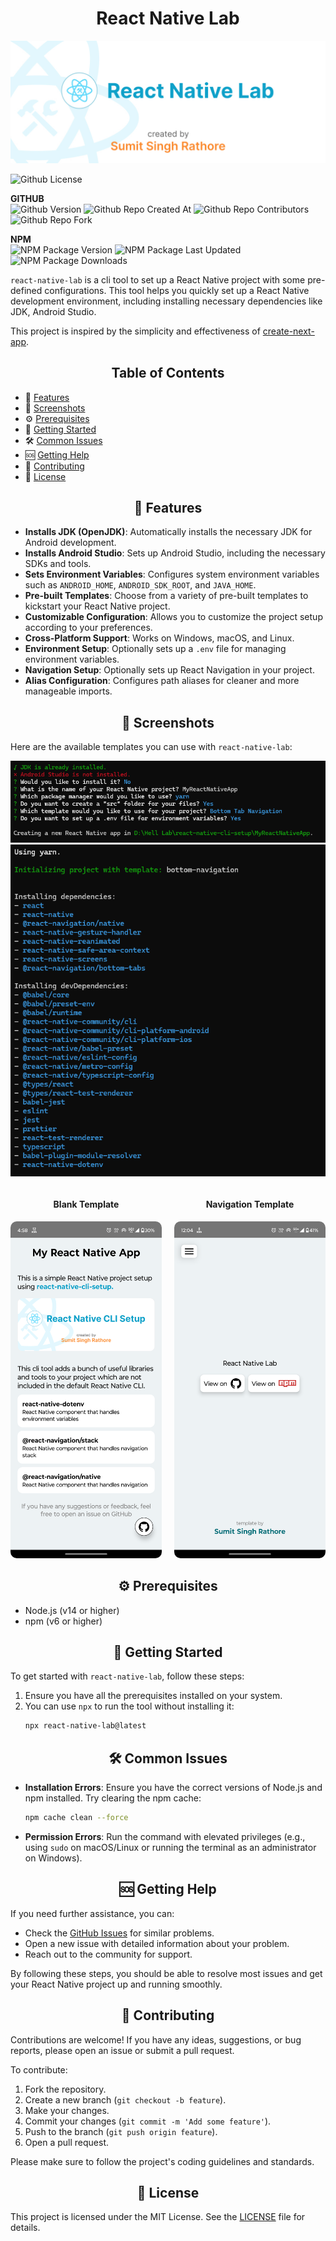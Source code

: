 <h1 style="text-align: center;">React Native Lab</h1>

![Github License](./images/banner.jpg)

![Github License](https://img.shields.io/github/license/developer-sumit/react-native-lab)

**GITHUB** \
![Github Version](https://img.shields.io/github/package-json/v/developer-sumit/react-native-lab)
![Github Repo Created At](https://img.shields.io/github/created-at/developer-sumit/react-native-lab)
![Github Repo Contributors](https://img.shields.io/github/contributors/developer-sumit/react-native-lab)
![Github Repo Fork](https://img.shields.io/github/forks/developer-sumit/react-native-lab)

**NPM** \
![NPM Package Version](https://img.shields.io/npm/v/react-native-lab)
![NPM Package Last Updated](https://img.shields.io/npm/last-update/react-native-lab)
![NPM Package Downloads](https://img.shields.io/npm/d18m/react-native-lab)

`react-native-lab` is a cli tool to set up a React Native project with some pre-defined configurations. This tool helps you quickly set up a React Native development environment, including installing necessary dependencies like JDK, Android Studio.

This project is inspired by the simplicity and effectiveness of [create-next-app](https://github.com/vercel/next.js/tree/canary/packages/create-next-app).

<h2 style="text-align: center;">Table of Contents</h2>

- 🚀 [Features](#features)
- 📸 [Screenshots](#screenshots)
- ⚙️ [Prerequisites](#prerequisites)
- 🏁 [Getting Started](#getting-started)
- 🛠️ [Common Issues](#common-issues)
- 🆘 [Getting Help](#getting-help)
- 🤝 [Contributing](#contributing)
- 📜 [License](#license)

<h2 id="features" style="text-align: center;">🚀 Features</h2>

- **Installs JDK (OpenJDK)**: Automatically installs the necessary JDK for Android development.
- **Installs Android Studio**: Sets up Android Studio, including the necessary SDKs and tools.
- **Sets Environment Variables**: Configures system environment variables such as `ANDROID_HOME`, `ANDROID_SDK_ROOT`, and `JAVA_HOME`.
- **Pre-built Templates**: Choose from a variety of pre-built templates to kickstart your React Native project.
- **Customizable Configuration**: Allows you to customize the project setup according to your preferences.
- **Cross-Platform Support**: Works on Windows, macOS, and Linux.
- **Environment Setup**: Optionally sets up a `.env` file for managing environment variables.
- **Navigation Setup**: Optionally sets up React Navigation in your project.
- **Alias Configuration**: Configures path aliases for cleaner and more manageable imports.

<h2 id="screenshots" style="text-align: center;">📸 Screenshots</h2>

Here are the available templates you can use with `react-native-lab`:

![Setup](./images/setup-1.png)
![Setup](./images/setup-2.png)

<div style="display: flex; gap: 20px;">
  <div style="text-align: center;">
    <h4>Blank Template</h4>
    <img src="./images/blank-template.png" alt="Blank Template" style="width: 300px; border-radius: 10px;">
  </div>
  <div style="text-align: center;">
    <h4>Navigation Template</h4>
    <img src="./images/navigation-template.png" alt="Navigation Template" style="width: 300px; border-radius: 10px;">
  </div>
</div>

<h2 id="prerequisites" style="text-align: center;">⚙️ Prerequisites</h2>

- Node.js (v14 or higher)
- npm (v6 or higher)

<h2 id="getting-started" style="text-align: center;">🏁 Getting Started</h2>

To get started with `react-native-lab`, follow these steps:

1. Ensure you have all the prerequisites installed on your system.
2. You can use `npx` to run the tool without installing it:
   ```sh
   npx react-native-lab@latest
   ```

<h2 id="common-issues" style="text-align: center;">🛠️ Common Issues</h2>

- **Installation Errors**: Ensure you have the correct versions of Node.js and npm installed. Try clearing the npm cache:
  ```sh
  npm cache clean --force
  ```
- **Permission Errors**: Run the command with elevated privileges (e.g., using `sudo` on macOS/Linux or running the terminal as an administrator on Windows).

<h2 id="getting-help" style="text-align: center;">🆘 Getting Help</h2>

If you need further assistance, you can:

- Check the [GitHub Issues](https://github.com/developer-sumit/react-native-lab/issues) for similar problems.
- Open a new issue with detailed information about your problem.
- Reach out to the community for support.

By following these steps, you should be able to resolve most issues and get your React Native project up and running smoothly.

<h2 id="contributing" style="text-align: center;">🤝 Contributing</h2>

Contributions are welcome! If you have any ideas, suggestions, or bug reports, please open an issue or submit a pull request.

To contribute:

1. Fork the repository.
2. Create a new branch (`git checkout -b feature`).
3. Make your changes.
4. Commit your changes (`git commit -m 'Add some feature'`).
5. Push to the branch (`git push origin feature`).
6. Open a pull request.

Please make sure to follow the project's coding guidelines and standards.

<h2 id="license" style="text-align: center;">📜 License</h2>

This project is licensed under the MIT License. See the [LICENSE](LICENSE) file for details.
